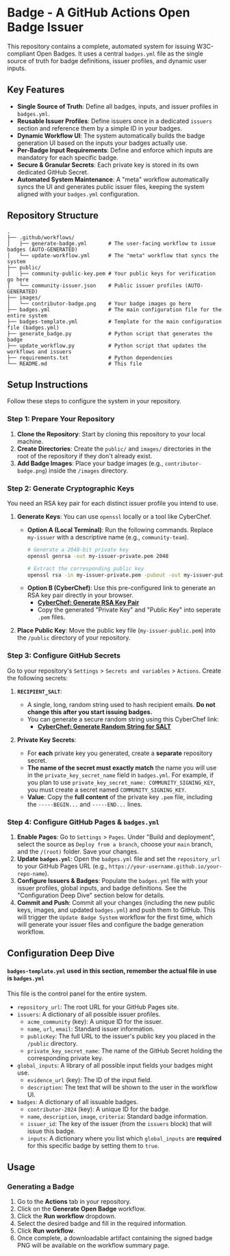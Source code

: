 # Badge - A GitHub Actions Open Badge Issuer

This repository contains a complete, automated system for issuing W3C-compliant Open Badges. It uses a central `badges.yml` file as the single source of truth for badge definitions, issuer profiles, and dynamic user inputs.

## Key Features

* **Single Source of Truth**: Define all badges, inputs, and issuer profiles in `badges.yml`.
* **Reusable Issuer Profiles**: Define issuers once in a dedicated `issuers` section and reference them by a simple ID in your badges.
* **Dynamic Workflow UI**: The system automatically builds the badge generation UI based on the inputs your badges actually use.
* **Per-Badge Input Requirements**: Define and enforce which inputs are mandatory for each specific badge.
* **Secure & Granular Secrets**: Each private key is stored in its own dedicated GitHub Secret.
* **Automated System Maintenance**: A "meta" workflow automatically syncs the UI and generates public issuer files, keeping the system aligned with your `badges.yml` configuration.

## Repository Structure

```
.
├── .github/workflows/
│   ├── generate-badge.yml       # The user-facing workflow to issue badges (AUTO-GENERATED)
│   └── update-workflow.yml      # The "meta" workflow that syncs the system
├── public/
│   ├── community-public-key.pem # Your public keys for verification go here
│   └── community-issuer.json    # Public issuer profiles (AUTO-GENERATED)
├── images/
│   └── contributor-badge.png    # Your badge images go here
├── badges.yml                   # The main configuration file for the entire system
├── badges-template.yml          # Template for the main configuration file (badges.yml)
├── generate_badge.py            # Python script that generates the badge
├── update_workflow.py           # Python script that updates the workflows and issuers
├── requirements.txt             # Python dependencies
└── README.md                    # This file
```

## Setup Instructions

Follow these steps to configure the system in your repository.

### Step 1: Prepare Your Repository

1.  **Clone the Repository**: Start by cloning this repository to your local machine.
2.  **Create Directories**: Create the `public/` and `images/` directories in the root of the repository if they don't already exist.
3.  **Add Badge Images**: Place your badge images (e.g., `contributor-badge.png`) inside the `/images` directory.

### Step 2: Generate Cryptographic Keys

You need an RSA key pair for each distinct issuer profile you intend to use.

1.  **Generate Keys**: You can use `openssl` locally or a tool like CyberChef.
    * **Option A (Local Terminal)**: Run the following commands. Replace `my-issuer` with a descriptive name (e.g., `community-team`).
        ```bash
        # Generate a 2048-bit private key
        openssl genrsa -out my-issuer-private.pem 2048

        # Extract the corresponding public key
        openssl rsa -in my-issuer-private.pem -pubout -out my-issuer-public.pem
        ```
    * **Option B (CyberChef)**: Use this pre-configured link to generate an RSA key pair directly in your browser.
        * [**CyberChef: Generate RSA Key Pair**](https://gchq.github.io/CyberChef/#recipe=Generate_RSA_Key_Pair('2048','PEM')Syntax_highlighter('plaintext')&oeol=CRLF)
        * Copy the generated "Private Key" and "Public Key" into seperate `.pem` files.

2.  **Place Public Key**: Move the public key file (`my-issuer-public.pem`) into the `/public` directory of your repository.

### Step 3: Configure GitHub Secrets

Go to your repository's `Settings` > `Secrets and variables` > `Actions`. Create the following secrets:

1.  **`RECIPIENT_SALT`**:
    * A single, long, random string used to hash recipient emails. **Do not change this after you start issuing badges.**
    * You can generate a secure random string using this CyberChef link:
        * [**CyberChef: Generate Random String for SALT**](https://gchq.github.io/CyberChef/#recipe=Pseudo-Random_Number_Generator(256,'Hex'))

2.  **Private Key Secrets**:
    * For **each** private key you generated, create a **separate** repository secret.
    * **The name of the secret must exactly match** the name you will use in the `private_key_secret_name` field in `badges.yml`. For example, if you plan to use `private_key_secret_name: COMMUNITY_SIGNING_KEY`, you must create a secret named `COMMUNITY_SIGNING_KEY`.
    * **Value**: Copy the **full content** of the private key `.pem` file, including the `-----BEGIN...` and `-----END...` lines.

### Step 4: Configure GitHub Pages & `badges.yml`

1.  **Enable Pages**: Go to `Settings` > `Pages`. Under "Build and deployment", select the source as `Deploy from a branch`, choose your `main` branch, and the `/(root)` folder. Save your changes.
2.  **Update `badges.yml`**: Open the `badges.yml` file and set the `repository_url` to your GitHub Pages URL (e.g., `https://your-username.github.io/your-repo-name`).
3.  **Configure Issuers & Badges**: Populate the `badges.yml` file with your issuer profiles, global inputs, and badge definitions. See the "Configuration Deep Dive" section below for details.
4.  **Commit and Push**: Commit all your changes (including the new public keys, images, and updated `badges.yml`) and push them to GitHub. This will trigger the `Update Badge System` workflow for the first time, which will generate your issuer files and configure the badge generation workflow.

## Configuration Deep Dive
#### `badges-template.yml` used in this section, remember the actual file in use is `badges.yml`

This file is the control panel for the entire system.

* `repository_url`: The root URL for your GitHub Pages site.
* `issuers`: A dictionary of all possible issuer profiles.
    * `acme_community` (key): A unique ID for the issuer.
    * `name`, `url`, `email`: Standard issuer information.
    * `publicKey`: The full URL to the issuer's public key you placed in the `/public` directory.
    * `private_key_secret_name`: The name of the GitHub Secret holding the corresponding private key.
* `global_inputs`: A library of all possible input fields your badges might use.
    * `evidence_url` (key): The ID of the input field.
    * `description`: The text that will be shown to the user in the workflow UI.
* `badges`: A dictionary of all issuable badges.
    * `contributor-2024` (key): A unique ID for the badge.
    * `name`, `description`, `image`, `criteria`: Standard badge information.
    * `issuer_id`: The key of the issuer (from the `issuers` block) that will issue this badge.
    * `inputs`: A dictionary where you list which `global_inputs` are **required** for this specific badge by setting them to `true`.

## Usage

### Generating a Badge

1.  Go to the **Actions** tab in your repository.
2.  Click on the **Generate Open Badge** workflow.
3.  Click the **Run workflow** dropdown.
4.  Select the desired badge and fill in the required information.
5.  Click **Run workflow**.
6.  Once complete, a downloadable artifact containing the signed badge PNG will be available on the workflow summary page.
